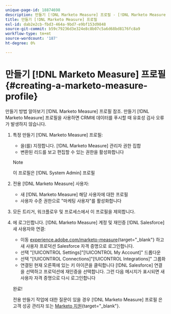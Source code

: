 ```yaml
---
unique-page-id: 18874698
description: 만들기 [!DNL Marketo Measure] 프로필 - [!DNL Marketo Measure] - 제품 설명서
title: 만들기 [!DNL Marketo Measure] 프로필
exl-id: dab2e2cb-fbd3-464a-9bd7-e9bf153d9848
source-git-commit: b59c79236d3e324e8c8b07c5a6d68bd8176fc8a9
workflow-type: tm+mt
source-wordcount: '187'
ht-degree: 0%

---
```


# 만들기 [!DNL Marketo Measure] 프로필 {#creating-a-marketo-measure-profile}

만들기 방법 알아보기 [!DNL Marketo Measure] 프로필 참조. 만들기 [!DNL Marketo Measure] 프로필을 사용하면 CRM에 데이터를 푸시할 때 유효성 검사 오류가 발생하지 않습니다.

1. 특정 만들기 [!DNL Marketo Measure] 프로필:

   * 을(를) 지정합니다. [!DNL Marketo Measure] 관리자 권한 집합
   * 변환된 리드를 보고 편집할 수 있는 권한을 활성화합니다

   >[!NOTE]
   >
   >이 프로필은 [!DNL System Admin] 프로필

1. 전용 [!DNL Marketo Measure] 사용자:

   * 새 [!DNL Marketo Measure] 해당 사용자에 대한 프로필
   * 사용자 수준 권한으로 &quot;마케팅 사용자&quot;를 활성화합니다

1. 모든 트리거, 워크플로우 및 프로세스에서 이 프로필을 제외합니다.
1. 에 로그인합니다. [!DNL Marketo Measure] 계정 및 재인증 [!DNL Salesforce] 새 사용자와 연결:

   * 이동 [experience.adobe.com/marketo-measure](https://experience.adobe.com/marketo-measure){target=&quot;_blank&quot;} 하고 새 사용자 프로덕션 Salesforce 자격 증명으로 로그인합니다.
   * 선택 &quot;[!UICONTROL Settings]&quot;[!UICONTROL My Account]&quot; 드롭다운
   * 선택 &quot;[!UICONTROL Connections]&quot;[!UICONTROL Integrations]&quot; 그룹화
   * 연결된 현재 오른쪽에 있는 키 아이콘을 클릭합니다 [!DNL Salesforce] 연결 을 선택하고 프로덕션에 재인증을 선택합니다. 그런 다음 메시지가 표시되면 새 사용자 자격 증명으로 다시 로그인합니다

   완료!

   전용 만들기 작업에 대한 질문이 있을 경우 [!DNL Marketo Measure] 프로필 은 고객 성공 관리자 또는 [Marketo 지원](https://nation.marketo.com/t5/support/ct-p/Support){target=&quot;_blank&quot;}.

